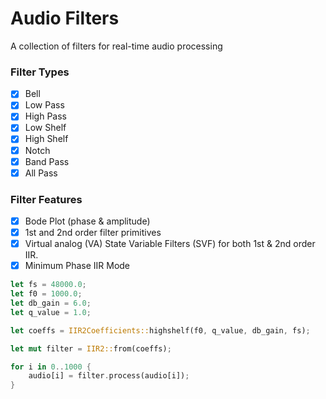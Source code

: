 # Audio Filters
A collection of filters for real-time audio processing

### Filter Types

- [x] Bell
- [x] Low Pass
- [x] High Pass
- [x] Low Shelf
- [x] High Shelf
- [x] Notch
- [x] Band Pass
- [x] All Pass

### Filter Features

- [x] Bode Plot (phase & amplitude)
- [x] 1st and 2nd order filter primitives
- [x] Virtual analog (VA) State Variable Filters (SVF) for both 1st & 2nd order IIR.
- [x] Minimum Phase IIR Mode

```rust
let fs = 48000.0;
let f0 = 1000.0;
let db_gain = 6.0;
let q_value = 1.0;

let coeffs = IIR2Coefficients::highshelf(f0, q_value, db_gain, fs);

let mut filter = IIR2::from(coeffs);

for i in 0..1000 {
    audio[i] = filter.process(audio[i]);
}
```

